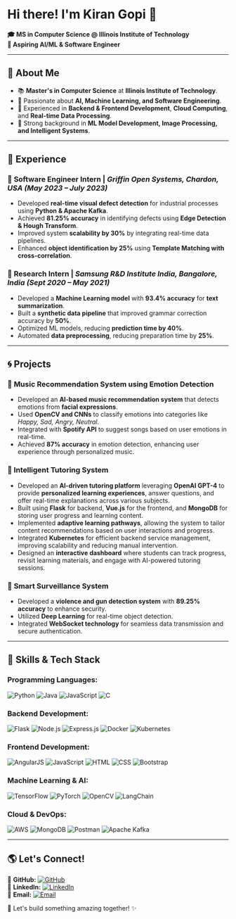 # Hi there! I'm Kiran Gopi 👋  

**🎓 MS in Computer Science @ Illinois Institute of Technology**  
**🚀 Aspiring AI/ML & Software Engineer**  

---

## 🌟 About Me
- 📚 **Master's in Computer Science** at **Illinois Institute of Technology**.
- 🧠 Passionate about **AI, Machine Learning, and Software Engineering**.
- 🚀 Experienced in **Backend & Frontend Development**, **Cloud Computing**, and **Real-time Data Processing**.
- 🔬 Strong background in **ML Model Development, Image Processing, and Intelligent Systems**.

---

## 💼 Experience

### 🔹 **Software Engineer Intern** | *Griffin Open Systems, Chardon, USA* *(May 2023 – July 2023)*
- Developed **real-time visual defect detection** for industrial processes using **Python & Apache Kafka**.
- Achieved **81.25% accuracy** in identifying defects using **Edge Detection & Hough Transform**.
- Improved system **scalability by 30%** by integrating real-time data pipelines.
- Enhanced **object identification by 25%** using **Template Matching with cross-correlation**.

### 🔹 **Research Intern** | *Samsung R&D Institute India, Bangalore, India* *(Sept 2020 – May 2021)*
- Developed a **Machine Learning model** with **93.4% accuracy** for **text summarization**.
- Built a **synthetic data pipeline** that improved grammar correction accuracy by **50%**.
- Optimized ML models, reducing **prediction time by 40%**.
- Automated **data preprocessing**, reducing preparation time by **25%**.

---

## 🌀 Projects

### 🔹 **Music Recommendation System using Emotion Detection**
- Developed an **AI-based music recommendation system** that detects emotions from **facial expressions**.
- Used **OpenCV and CNNs** to classify emotions into categories like *Happy, Sad, Angry, Neutral*.
- Integrated with **Spotify API** to suggest songs based on user emotions in real-time.
- Achieved **87% accuracy** in emotion detection, enhancing user experience through personalized music.

### 🔹 Intelligent Tutoring System  

- Developed an **AI-driven tutoring platform** leveraging **OpenAI GPT-4** to provide **personalized learning experiences**, answer questions, and offer real-time explanations across various subjects.  
- Built using **Flask** for backend, **Vue.js** for the frontend, and **MongoDB** for storing user progress and learning content.  
- Implemented **adaptive learning pathways**, allowing the system to tailor content recommendations based on user interactions and progress.  
- Integrated **Kubernetes** for efficient backend service management, improving scalability and reducing manual intervention.  
- Designed an **interactive dashboard** where students can track progress, revisit learning materials, and engage with AI-powered tutoring sessions.  

### 🔹 **Smart Surveillance System**
- Developed a **violence and gun detection system** with **89.25% accuracy** to enhance security.
- Utilized **Deep Learning** for real-time object detection.
- Integrated **WebSocket technology** for seamless data transmission and secure authentication.

---

## 🔧 Skills & Tech Stack

### **Programming Languages:**
![Python](https://img.shields.io/badge/Python-3776AB?style=flat-square&logo=python&logoColor=white)
![Java](https://img.shields.io/badge/Java-007396?style=flat-square&logo=java&logoColor=white)
![JavaScript](https://img.shields.io/badge/JavaScript-F7DF1E?style=flat-square&logo=javascript&logoColor=black)
![C](https://img.shields.io/badge/C-00599C?style=flat-square&logo=c&logoColor=white)

### **Backend Development:**
![Flask](https://img.shields.io/badge/Flask-000000?style=flat-square&logo=flask&logoColor=white)
![Node.js](https://img.shields.io/badge/Node.js-339933?style=flat-square&logo=node.js&logoColor=white)
![Express.js](https://img.shields.io/badge/Express.js-000000?style=flat-square&logo=express&logoColor=white)
![Docker](https://img.shields.io/badge/Docker-2496ED?style=flat-square&logo=docker&logoColor=white)
![Kubernetes](https://img.shields.io/badge/Kubernetes-326CE5?style=flat-square&logo=kubernetes&logoColor=white)

### **Frontend Development:**
![AngularJS](https://img.shields.io/badge/AngularJS-DD0031?style=flat-square&logo=angularjs&logoColor=white)
![JavaScript](https://img.shields.io/badge/JavaScript-F7DF1E?style=flat-square&logo=javascript&logoColor=black)
![HTML](https://img.shields.io/badge/HTML5-E34F26?style=flat-square&logo=html5&logoColor=white)
![CSS](https://img.shields.io/badge/CSS3-1572B6?style=flat-square&logo=css3&logoColor=white)
![Bootstrap](https://img.shields.io/badge/Bootstrap-7952B3?style=flat-square&logo=bootstrap&logoColor=white)

### **Machine Learning & AI:**
![TensorFlow](https://img.shields.io/badge/TensorFlow-FF6F00?style=flat-square&logo=tensorflow&logoColor=white)
![PyTorch](https://img.shields.io/badge/PyTorch-EE4C2C?style=flat-square&logo=pytorch&logoColor=white)
![OpenCV](https://img.shields.io/badge/OpenCV-5C3EE8?style=flat-square&logo=opencv&logoColor=white)
![LangChain](https://img.shields.io/badge/LangChain-FF4500?style=flat-square)

### **Cloud & DevOps:**
![AWS](https://img.shields.io/badge/AWS-232F3E?style=flat-square&logo=amazon-aws&logoColor=white)
![MongoDB](https://img.shields.io/badge/MongoDB-47A248?style=flat-square&logo=mongodb&logoColor=white)
![Postman](https://img.shields.io/badge/Postman-FF6C37?style=flat-square&logo=postman&logoColor=white)
![Apache Kafka](https://img.shields.io/badge/Apache%20Kafka-231F20?style=flat-square&logo=apache-kafka&logoColor=white)

---

## 🌎 Let's Connect!
📌 **GitHub:** [![GitHub](https://img.shields.io/badge/GitHub-kirang1212-181717?style=flat-square&logo=github)](https://github.com/kirang1212)  
📌 **LinkedIn:** [![LinkedIn](https://img.shields.io/badge/LinkedIn-Kiran%20Gopi-0077B5?style=flat-square&logo=linkedin)](https://www.linkedin.com/in/kirang1212/)  
📌 **Email:** [![Email](https://img.shields.io/badge/Email-kiranzayn1212%40gmail.com-D14836?style=flat-square&logo=gmail&logoColor=white)](mailto:kiranzayn1212@gmail.com)  

🚀 Let's build something amazing together! ✨

